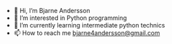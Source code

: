 - 👋 Hi, I’m Bjarne Andersson
- 👀 I’m interested in Python programming
- 🌱 I’m currently learning intermediate python technics
- 📫 How to reach me bjarne4andersson@gmail.com
